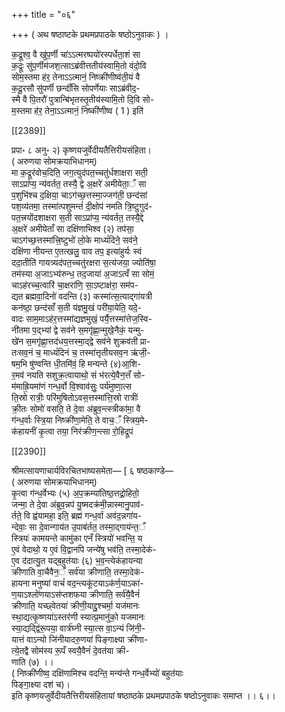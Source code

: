 +++
title = "०६"

+++
( अथ षष्ठाष्टके प्रथमप्रपाठके षष्ठोऽनुवाकः ) ।

क॒द्रूश्व॒ वै खु॑प॒र्णी चा॑ऽऽत्मरष्पयो॑रस्पर्धेता॒शं सा  
क॒द्रूः सु॑प॒र्णीम॑जश॒त्साऽब्र॑वीत्ततीय॑स्वामि॒तो वंदो॒वि  
सोम॒स्तमा ह॑र॒ तेनाऽऽत्मानं॒ निष्क्री॑णीष्व॑ती॒यं वै  
क॒दू॒रसौ सु॑पर्णी छन्दाँ॑सि सोपर्णेयाः साऽब्रंवीद॒-  
स्मै वै पि॒तरौ॑ पुत्रान्बि॑भृतस्तृ॒तीय॑स्यामि॒तो दि॒वि सो-  
म॒स्तमा ह॑र॒ तेना॒ऽऽत्मानं॒ निष्की॑णीष्व ( 1 ) इति॑

[[2389]]

प्रपा॰ ८ अनु॰ २) कृष्णयजुर्वेदीयतैत्तिरीयसंहिता।  
( अरुणया सोमक्रयाभिधानम्)  
मा क॒द्रूर॑वोच॒दिति॒ जग॒त्युद॑पत॒च्‍चतु॑र्धशाक्षरा सती॒  
साऽप्रा॑प्य॒ न्य॑वर्तत॒ तस्यै॒ द्वे अ॒क्षरे॑ अमीयेता॒ँ सा  
प॒शुभि॑श्च द॒क्षिया॒ चाऽग॑च्छ॒त्तस्मा॒ज्जग॑ती॒ छन्द॑सां  
पश॒व्य॑तमा॒ तस्मा॑त्पशुमन्तं॑ दी॒क्षोप॑ नमति त्रि॒ष्टुगुद॑-  
पत॒त्त्रयोंदशाक्षरा स॒ती साऽप्रा॑प्य॒ न्य॑वर्तत॒ तस्यै॒द्दे  
अ॒क्षरे॑ अमीयेताँ सा दक्षि॑णाभिश्व (२) तप॑सा॒  
चाऽग॑च्छ॒त्तस्मा॑त्त्रि॒ष्टुभो॑ लो॒के माध्यं॑दिने॒ सव॑ने॒  
दक्षि॑णा नीयन्त ए॒तत्खलु॒ वाव तप॒ इत्या॑हुर्यः स्वं  
ददा॒तीति॑ गायत्र्यद॑पत॒च्चतु॑रक्षरा स॒त्य॑जया॒ ज्योति॑षा॒  
तम॑स्या अ॒जाऽभ्य॑रुन्ध॒ तद॒जाया॑ अ॒जाऽत्वँ सा सोमं॒  
चाऽह॑रच्‍च॒त्वारि॑ चा॒क्षरा॑णि॒ सा॒ऽष्टाक्ष॑रा॒ सम॑प-  
द्यत ब्रह्मवा॒दिनो॑ वदन्ति (३) कस्मा॑त्स॒त्याद्गा॑यत्री  
कन॑ष्ठा॒ छन्द॑साँ स॒ती य॑ज्ञमु॒खं परी॑या॒येति॒ यदे॒-  
वादः साम॒माऽह॑र॒त्तस्मा॑द्यज्ञमुखं॒ पर्यै॒त्तस्मा॑त्तेज॒स्वि-  
नी॑तमा प॒द्भ्यां द्वे सव॑ने स॒मगृ॑ह्णा॒न्मुखे॒नैकं॒ यन्मु-  
खे॑न स॒मगृ॑ह्णा॒त्तद॑धय॒त्तस्मा॒द्द्वे सव॑ने शुक्रव॑ती प्रा-  
तःसव॒नं च॒ माध्यं॑दिनं च॒ तस्मा॑त्तृतीयसव॒न ऋ॑जी॒-  
षम॒भि षु॑ण्वन्ति धी॒तमि॑वं॒ हि मन्यन्ते (४)आ॒शि-  
र॒मव॑ नयति सशुक्र॒त्वायाथो॒ सं भ॑रत्ये॒वैन॒त्तँ सो-  
म॑माह्रि॒यमा॑णं गन्ध॒र्वो वि॒श्वाव॑सुः॒ पर्य॑मुष्णा॒त्स  
ति॒स्रो रात्रीः॒ परि॑मुषितोऽवस॒त्तस्मा॑त्ति॒स्रो रात्रीः॑  
क्री॒तः सोमो॑ वसति॒ ते दे॒वा अ॑ब्रुव॒न्त्स्त्रीका॑मा॒ वै  
ग॑न्ध॒र्वाः स्त्रि॒या निष्क्री॑णा॒मेति॒ ते वाच॒ँ स्त्रिय॒मे-  
क॑हायनीं कृ॒त्वा तया॒ निर॑क्रीण॒न्त्सा रो॒हिद्रूपं

[[2390]]

श्रीमत्सायणाचार्यविरचितभाष्यसमेता— [ ६ षष्ठकाण्डे—  
( अरुणया सोमक्रयाभिधानम्)  
कृ॒त्वा ग॑न्ध॒र्वेभ्यः (५) अ॒प॒क्रम्या॑तिष्ठ॒त्तद्रो॒हितो॒  
जन्मा॒ ते दे॒वा अ॑ब्रुव॒न्नप॑ यु॒ष्मदक्र॑मी॒न्नास्मानु॒पाव॑-  
र्तते॒ वि ह्व॑यामहा॒ इति॒ ब्रह्म॑ गन्ध॒र्वा अव॑द॒न्नगा॑य-  
न्देवाः॒ सा दे॒वान्गाय॑त उ॒पाब॑र्तत॒ तस्मा॒द्गाय॑न्त॒ँ  
स्त्रियः॑ कामयन्ते कामु॑का एनँ स्त्रियो॑ भवन्ति॒ य  
ए॒वं वेदाथो॒ य ए॒वं वि॒द्वानपि जन्ये॑षु भव॑ति॒ तस्मा॒देक॑-  
ए॒व द॑दात्यु॒त यद्ब॒हुत॑याः (६) भ॒व॒न्त्येक॑हायन्या  
क्रीणाति वा॒चैवैन॒ँ सर्व॑या क्रीणाति॒ तस्मा॒देक॑-  
हायना मनुष्या॑ वाचं॑ वद॒न्त्यकू॑टयाऽक॑र्ण॒याऽका॑-  
ण॒याऽश्लो॑णयाऽस॑प्तशफया क्रीणाति॒ सर्व॑यै॒वैनं॑  
क्रीणाति॒ यच्छ्वेतया॑ क्रीणी॒याद्दु॒श्चर्मा॒ यज॑मानः  
स्था॒द्यत्कृ॒ष्णया॑ऽस्तर॑णी स्यात्प्र॒मानु॑को॒ यजमानः  
स्या॒द्यद्द्वि॑रू॒पया॒ वार्त्र॑घ्नी स्या॒त्स वा॒ऽन्यं जि॑नी॒-  
यात्तं वाऽन्यो जि॑नीयादरु॒णया॑ पिङ्गाक्ष्या क्री॑णा-  
त्ये॒तद्वै सोम॑स्य रू॒पँ स्वयै॒वैनं॑ दे॒वत॑या क्री-  
णाति (७) ।।  
( निष्क्री॑णीष्व॒ दक्षि॑णामिश्च वदन्ति॒ मन्य॑न्ते गन्ध॒र्वेभ्यो॑ बहुत॑याः  
पिङ्गा॒क्ष्या दश॑ च)।  
इति कृष्णयजुर्वेदीयतैत्तिरीयसंहितायां षष्ठाष्ठके प्रथमप्रपाठके षष्ठोऽनुवाकः समाप्त ।। ६।।  
